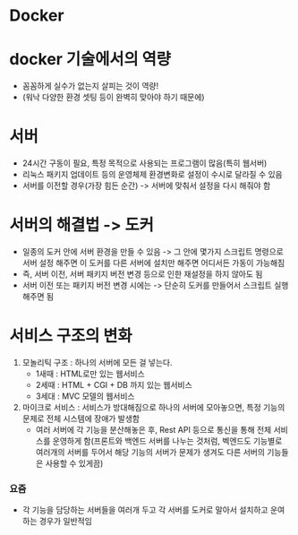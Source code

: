 # Docker
# docker 기술에서의 역량
- 꼼꼼하게 실수가 없는지 살피는 것이 역량!
- (워낙 다양한 환경 셋팅 등이 완벽히 맞아야 하기 때문에)

# 서버
- 24시간 구동이 필요, 특정 목적으로 사용되는 프로그램이 많음(특히 웹서버)
- 리눅스 패키지 업데이트 등의 운영체제 환경변화로 설정이 수시로 달라질 수 있음
- 서버를 이전할 경우(가장 힘든 순간) -> 서버에 맞춰서 설정을 다시 해줘야 함

# 서버의 해결법 -> 도커
- 일종의 도커 안에 서버 환경을 만들 수 있음 -> 그 안에 몇가지 스크립트 명령으로 서버 설정 해주면 이 도커를 다른 서버에 설치만 해주면 어디서든 가동이 가능해짐
- 즉, 서버 이전, 서버 패키지 버전 변경 등으로 인한 재설정을 하지 않아도 됨
- 서버 이전 또는 패키지 버전 변경 시에는 -> 단순히 도커를 만들어서 스크립트 실행해주면 됨

# 서비스 구조의 변화
1. 모놀리틱 구조 : 하나의 서버에 모든 걸 넣는다.
    - 1새때 : HTML로만 있는 웹서비스 
    - 2세때 : HTML + CGI + DB 까지 있는 웹서비스
    - 3세대 : MVC 모델의 웹서비스
2. 마이크로 서비스 : 서비스가 방대해짐으로 하나의 서버에 모아놓으면, 특정 기능의 문제로 전체 시스템에 장애가 발생함
    - 여러 서버에 각 기능을 분산해놓은 후, Rest API 등으로 통신을 통해 전체 서비스를 운영하게 함(프론트와 백엔드 서버를 나누는 것처럼, 벡엔드도 기능별로 여러개의 서버를 두어서 해당 기능의 서버가 문제가 생겨도 다른 서버의 기능들은 사용할 수 있게끔)

### 요즘
- 각 기능을 담당하는 서버들을 여러개 두고 각 서버를 도커로 말아서 설치하고 운여하는 경우가 일반적임
